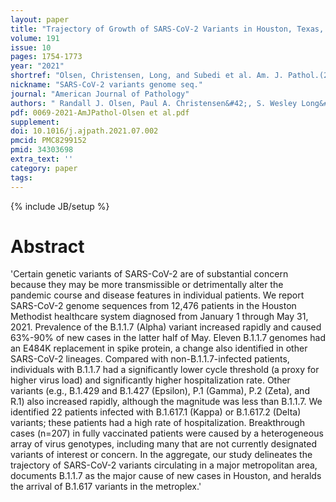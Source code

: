 ```yaml
---
layout: paper
title: "Trajectory of Growth of SARS-CoV-2 Variants in Houston, Texas, January through May 2021 Based on 12,476 Genome Sequences"
volume: 191
issue: 10
pages: 1754-1773
year: "2021"
shortref: "Olsen, Christensen, Long, and Subedi et al. Am. J. Pathol.(2021)"
nickname: "SARS-CoV-2 variants genome seq."
journal: "American Journal of Pathology"
authors: " Randall J. Olsen, Paul A. Christensen&#42;, S. Wesley Long&#42;, Sishir Subedi&#42;, Parsa Hodjat, Robert Olson, Marcus Nguyen, James J. Davis, Prasanti Yerramilli, Matthew Odeja Saavedra, Lanye Pruitt, Kristina Reppond, Madison N. Shyer, Jessica Cambric, Ryan Gaad, Rashi M. Thakur, Akanksha Batajoo, Ilya J. Finkelstein, Jimmy Gollihar, and James M. Musser (&#42; co-authors)"
pdf: 0069-2021-AmJPathol-Olsen et al.pdf
supplement: 
doi: 10.1016/j.ajpath.2021.07.002
pmcid: PMC8299152
pmid: 34303698
extra_text: ''
category: paper
tags:
---
```

{% include JB/setup %}

# Abstract
'Certain genetic variants of SARS-CoV-2 are of substantial concern because they may be more transmissible or detrimentally alter the pandemic course and disease features in individual patients. We report SARS-CoV-2 genome sequences from 12,476 patients in the Houston Methodist healthcare system diagnosed from January 1 through May 31, 2021. Prevalence of the B.1.1.7 (Alpha) variant increased rapidly and caused 63%-90% of new cases in the latter half of May. Eleven B.1.1.7 genomes had an E484K replacement in spike protein, a change also identified in other SARS-CoV-2 lineages. Compared with non-B.1.1.7-infected patients, individuals with B.1.1.7 had a significantly lower cycle threshold (a proxy for higher virus load) and significantly higher hospitalization rate. Other variants (e.g., B.1.429 and B.1.427 (Epsilon), P.1 (Gamma), P.2 (Zeta), and R.1) also increased rapidly, although the magnitude was less than B.1.1.7. We identified 22 patients infected with B.1.617.1 (Kappa) or B.1.617.2 (Delta) variants; these patients had a high rate of hospitalization. Breakthrough cases (n=207) in fully vaccinated patients were caused by a heterogeneous array of virus genotypes, including many that are not currently designated variants of interest or concern. In the aggregate, our study delineates the trajectory of SARS-CoV-2 variants circulating in a major metropolitan area, documents B.1.1.7 as the major cause of new cases in Houston, and heralds the arrival of B.1.617 variants in the metroplex.'